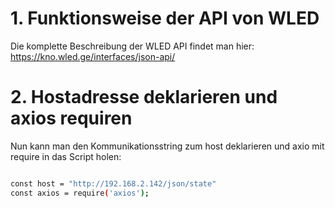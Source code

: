 # 1. Funktionsweise der API von WLED
Die komplette Beschreibung der WLED API findet man hier: https://kno.wled.ge/interfaces/json-api/

# 2. Hostadresse deklarieren und axios requiren
Nun kann man den Kommunikationsstring zum host deklarieren und axio mit require in das Script holen:
<br>
``` bash

```

``` bash
const host = "http://192.168.2.142/json/state"
const axios = require('axios');
```
